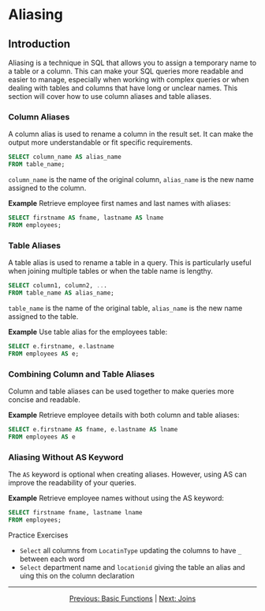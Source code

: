 # Aliasing

## Introduction
Aliasing is a technique in SQL that allows you to assign a temporary name to a table or a column. This can make your SQL queries more readable and easier to manage, especially when working with complex queries or when dealing with tables and columns that have long or unclear names. This section will cover how to use column aliases and table aliases.

### Column Aliases
A column alias is used to rename a column in the result set. It can make the output more understandable or fit specific requirements.

```sql
SELECT column_name AS alias_name
FROM table_name;
```

`column_name` is the name of the original column, `alias_name` is the new name assigned to the column.

**Example**
Retrieve employee first names and last names with aliases:

```sql
SELECT firstname AS fname, lastname AS lname
FROM employees;
```

### Table Aliases
A table alias is used to rename a table in a query. This is particularly useful when joining multiple tables or when the table name is lengthy.

```sql
SELECT column1, column2, ...
FROM table_name AS alias_name;
```
`table_name` is the name of the original table, `alias_name` is the new name assigned to the table.

**Example**
Use table alias for the employees table:

```sql
SELECT e.firstname, e.lastname
FROM employees AS e;
```

### Combining Column and Table Aliases
Column and table aliases can be used together to make queries more concise and readable.

**Example**
Retrieve employee details with both column and table aliases:

```sql
SELECT e.firstname AS fname, e.lastname AS lname
FROM employees AS e
```

### Aliasing Without AS Keyword
The `AS` keyword is optional when creating aliases. However, using AS can improve the readability of your queries.

**Example**
Retrieve employee names without using the AS keyword:

```sql
SELECT firstname fname, lastname lname
FROM employees;
```

Practice Exercises
* `Select` all columns from `LocatinType` updating the columns to have `_` between each word
* `Select` department name and `locationid` giving the table an alias and uing this on the column declaration  


---

<p align="center">
    <a href="https://github.com/Tom-Fynes/sql-101/blob/main/Docs/Grade_2/Basic_functions.md">Previous: Basic Functions</a>
    |
    <a href="https://github.com/Tom-Fynes/sql-101/blob/main/Docs/Grade_2/joins.md">Next: Joins</a>
</p>
